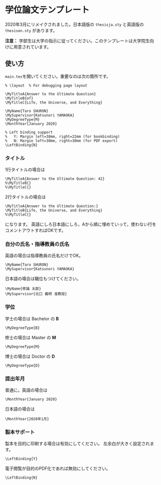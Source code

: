 # 学位論文テンプレート
2020年3月にリメイクされました。日本語版の `thesisja.sty` と英語版の `thesisen.sty` があります。

**注意：** 学部生は大学の指示に従ってください。このテンプレートは大学院生向けに用意されています。

## 使い方
`main.tex`を開いてください。重要なのは次の箇所です。

```
% \layout  % For debugging page layout

\MyTitleA{Answer to the Ultimate Question}
\MyTitleB{of}
\MyTitleC{Life, the Universe, and Everything}

\MyName{Taro SHURON}
\MySupervisor{Katsunori YAMAOKA}
\MyDegreeType{M}
\MonthYear{January 2020}

% Left binding support
%   Y: Margin left=38mm, right=22mm (for bookbinding)
%   N: Margin left=30mm, right=30mm (for PDF export)
\LeftBinding{N}
```

### タイトル
1行タイトルの場合は

```
\MyTitleA{Answer to the Ultimate Question: 42}
%\MyTitleB{}
%\MyTitleC{}
```

2行タイトルの場合は

```
\MyTitleA{Answer to the Ultimate Question:}
\MyTitleB{Life, the Universe, and Everything}
%\MyTitleC{}
```

になります。
英語にしろ日本語にしろ，Aから順に埋めていって，使わない行をコメントアウトすればOKです。

### 自分の氏名・指導教員の氏名
英語の場合は指導教員の氏名だけでOK。

```
\MyName{Taro SHURON}
\MySupervisor{Katsunori YAMAOKA}
```

日本語の場合は職位もつけてください。
```
\MyName{修論 太郎}
\MySupervisor{北口 義明 准教授}
```

### 学位
学士の場合は Bachelor の **B**
```
\MyDegreeType{B}
```

修士の場合は Master の **M**
```
\MyDegreeType{M}
```

博士の場合は Doctor の **D**
```
\MyDegreeType{D}
```

### 提出年月
普通に。英語の場合は
```
\MonthYear{January 2020}
```

日本語の場合は
```
\MonthYear{2020年1月}
```

### 製本サポート
製本を目的に印刷する場合は有効にしてください。
左余白が大きく設定されます。
```
\LeftBinding{Y}
```

電子閲覧が目的のPDF化であれば無効にしてください。
```
\LeftBinding{N}
```
